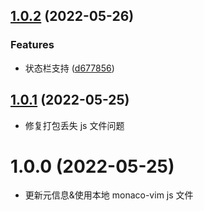 ## [1.0.2](https://github.com/zhyipeng/yank-note-extension-vim-mode/compare/v1.0.1...v1.0.2) (2022-05-26)


### Features

* 状态栏支持 ([d677856](https://github.com/zhyipeng/yank-note-extension-vim-mode/commit/d6778564cf9d879032a4f3a51f1e27f757e1e673))



## [1.0.1](https://github.com/zhyipeng/yank-note-extension-vim-mode/compare/v1.0.0...v1.0.1) (2022-05-25)
- 修复打包丢失 js 文件问题

# 1.0.0 (2022-05-25)
- 更新元信息&使用本地 monaco-vim js 文件
